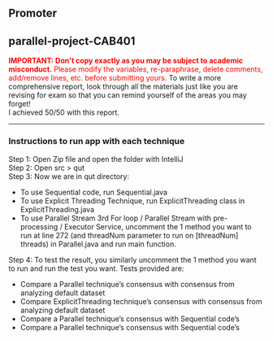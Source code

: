 ## Promoter
## parallel-project-CAB401


<span style="color:red">**IMPORTANT: Don't copy exactly as you may be subject to academic misconduct.** Please modify the variables, re-paraphrase, delete comments, add/remove lines, etc. before submitting yours.</span>
To write a more comprehensive report, look through all the materials just like you are revising for exam so that you can remind yourself of the areas you may forget!  
I achieved 50/50 with this report.  
<hr/>

### Instructions to run app with each technique  
Step 1: Open Zip file and open the folder with IntelliJ  
Step 2: Open src > qut  
Step 3: Now we are in qut directory:  
- To use Sequential code, run Sequential.java
- To use Explicit Threading Technique, run ExplicitThreading class in ExplicitThreading.java
- To use Parallel Stream 3rd For loop / Parallel Stream with pre-processing / Executor Service, uncomment the 1 method you want to run at line 272 (and threadNum parameter to run on [threadNum] threads) in Parallel.java and run main function.   

Step 4: To test the result, you similarly uncomment the 1 method you want to run and run the test you want. Tests provided are:
- Compare a Parallel technique’s consensus with consensus from analyzing default dataset
- Compare ExplicitThreading technique’s consensus with consensus from analyzing default dataset
- Compare a Parallel technique’s consensus with Sequential code’s
- Compare a Parallel technique’s consensus with Sequential code’s 
